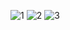 ![1](https://github.com/user-attachments/assets/d6bda64b-77f3-4717-90c4-4a1d09450591)
![2](https://github.com/user-attachments/assets/fb528431-07f0-4b0c-8061-e6ba961a0912)
![3](https://github.com/user-attachments/assets/84b84294-2cd9-4746-bfd9-6ff173121617)
